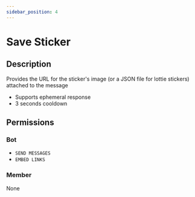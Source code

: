 ```yaml
---
sidebar_position: 4
---
```


# Save Sticker
## Description
Provides the URL for the sticker's image (or a JSON file for lottie stickers) attached to the message

- Supports ephemeral response
- 3 seconds cooldown

## Permissions
### Bot
- `SEND MESSAGES`
- `EMBED LINKS`

### Member
None
